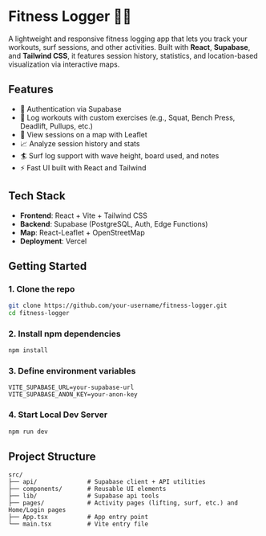# Fitness Logger 🏋️‍♂️

A lightweight and responsive fitness logging app that lets you track your workouts, surf sessions, and other activities. Built with **React**, **Supabase**, and **Tailwind CSS**, it features session history, statistics, and location-based visualization via interactive maps.

## Features

- 🔐 Authentication via Supabase
- 📓 Log workouts with custom exercises (e.g., Squat, Bench Press, Deadlift, Pullups, etc.)
- 📍 View sessions on a map with Leaflet
- 📈 Analyze session history and stats
- 🏄 Surf log support with wave height, board used, and notes
- ⚡ Fast UI built with React and Tailwind

## Tech Stack

- **Frontend**: React + Vite + Tailwind CSS
- **Backend**: Supabase (PostgreSQL, Auth, Edge Functions)
- **Map**: React-Leaflet + OpenStreetMap
- **Deployment**: Vercel

## Getting Started

### 1. Clone the repo

```bash
git clone https://github.com/your-username/fitness-logger.git
cd fitness-logger
```

### 2. Install npm dependencies
```bash
npm install
```

### 3. Define environment variables
```
VITE_SUPABASE_URL=your-supabase-url
VITE_SUPABASE_ANON_KEY=your-anon-key
```

### 4. Start Local Dev Server
```bash
npm run dev
```

## Project Structure
```
src/
├── api/              # Supabase client + API utilities
├── components/       # Reusable UI elements
├── lib/              # Supabase api tools
├── pages/            # Activity pages (lifting, surf, etc.) and Home/Login pages
├── App.tsx           # App entry point
└── main.tsx          # Vite entry file
```